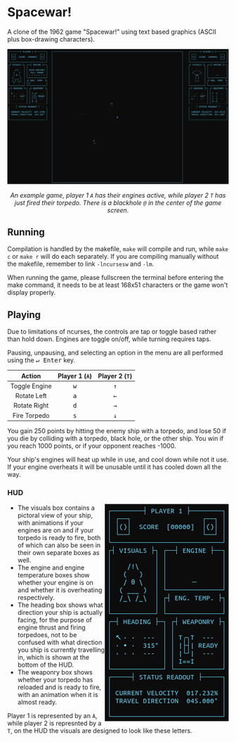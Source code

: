 # Spacewar!
 A clone of the 1962 game "Spacewar!" using text based graphics (ASCII plus box-drawing characters).

 <img src="rm_example_image.png" />
 <p align="center"><em>An example game, player 1 <code>A</code> has their engines active, while player 2 <code>T</code> has just fired their torpedo. There is a blackhole <code>@</code> in the center of the game screen.</em></p>

## Running
 Compilation is handled by the makefile, `make` will compile and run, while `make c` or `make r` will do each separately.
 If you are compiling manually without the makefile, remember to link `-lncursesw` and `-lm`.

 When running the game, please fullscreen the terminal before entering the make command, it needs to be at least 168x51 characters or the game won't display properly.

## Playing
 Due to limitations of ncurses, the controls are tap or toggle based rather than hold down. Engines are toggle on/off, while turning requires taps.
 
 Pausing, unpausing, and selecting an option in the menu are all performed using the <kbd>↵ Enter</kbd> key.
 
 |    Action     | Player 1 (`A`) | Player 2 (`T`) |
 |:-------------:|:--------------:|:--------------:|
 | Toggle Engine |  <kbd>w</kbd>  |  <kbd>↑</kbd>  |
 | Rotate Left   |  <kbd>a</kbd>  |  <kbd>←</kbd>  |
 | Rotate Right  |  <kbd>d</kbd>  |  <kbd>→</kbd>  |
 | Fire Torpedo  |  <kbd>s</kbd>  |  <kbd>↓</kbd>  |

 You gain 250 points by hitting the enemy ship with a torpedo, and lose 50 if you die by colliding with a torpedo, black hole, or the other ship.
 You win if you reach 1000 points, or if your opponent reaches -1000.

 Your ship's engines will heat up while in use, and cool down while not it use. If your engine overheats it will be unusable until it has cooled down all the way.

### HUD

 <img align="right" src="rm_player_hud.png" />
  
 - The visuals box contains a pictoral view of your ship, with animations if your engines are on and if your torpedo is ready to fire, both of which can also be seen in their own separate boxes as well.
 - The engine and engine temperature boxes show whether your engine is on and whether it is overheating respectively.
 - The heading box shows what direction your ship is actually facing, for the purpose of engine thrust and firing torpedoes, not to be confused with what direction you ship is currently travelling in, which is shown at the bottom of the HUD.
 - The weaponry box shows whether your torpedo has reloaded and is ready to fire, with an animation when it is almost ready.

 Player 1 is represented by an `A`, while player 2 is represnted by a `T`, on the HUD the visuals are designed to look like these letters.
